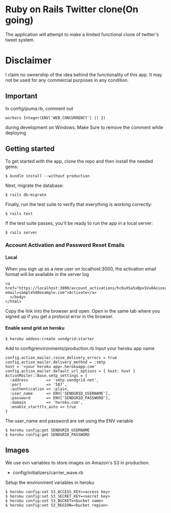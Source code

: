 # Ruby on Rails Twitter clone(On going)

The application will attempt to make a limited functional clone of twitter's tweet system.


# Disclaimer

I claim no ownership of the idea behind the functionality of this app. It may not be used for any commercial purposes in any condition.

## Important
In config/puma.rb, comment out 
```
workers Integer(ENV['WEB_CONCURRENCY'] || 2)
```
during development on Windows. Make Sure to remove the comment while deploying
## Getting started

To get started with the app, clone the repo and then install the needed gems:

```
$ bundle install --without production
```

Next, migrate the database:

```
$ rails db:migrate
```

Finally, run the test suite to verify that everything is working correctly:

```
$ rails test
```

If the test suite passes, you'll be ready to run the app in a local server:

```
$ rails server
```

### Account Activation and Password Reset Emails 
#### Local
When you sign up as a new user on localhost:3000, the activation email format will be available in the server log
```
<a href="https://localhost:3000/account_activations/hc6uXSa5xBpxSVu04oioxg/edit?email=sample%40example.com">Activate</a>
  </body>
</html>
```
Copy the link into the browser and open. Open in the same tab where you signed up if you get a protocol error in the browser. 


#### Enable send grid on heroku
```
$ heroku addons:create sendgrid:starter
```
Add to config/environments/production.rb 
Input your heroku app name
```
config.action_mailer.raise_delivery_errors = true
config.action_mailer.delivery_method = :smtp
host = '<your heroku app>.herokuapp.com'
config.action_mailer.default_url_options = { host: host }
ActionMailer::Base.smtp_settings = {
  :address        => 'smtp.sendgrid.net',
  :port           => '587',
  :authentication => :plain,
  :user_name      => ENV['SENDGRID_USERNAME'],
  :password       => ENV['SENDGRID_PASSWORD'],
  :domain         => 'heroku.com',
  :enable_starttls_auto => true
}
```
The user_name and password are set using the ENV variable
```
$ heroku config:get SENDGRID_USERNAME
$ heroku config:get SENDGRID_PASSWORD
```

## Images

We use evn variables to store images on Amazon's S3 in production.  
- config/initializers/carrier_wave.rb

Setup the environment variables in heroku
```
$ heroku config:set S3_ACCESS_KEY=<access key>
$ heroku config:set S3_SECRET_KEY=<secret key>
$ heroku config:set S3_BUCKET=<bucket name>
$ heroku config:set S3_REGION=<bucket region>
```
